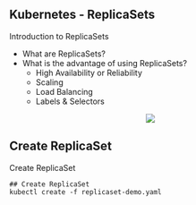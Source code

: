 ## Kubernetes - ReplicaSets
Introduction to ReplicaSets 
- What are ReplicaSets?
- What is the advantage of using ReplicaSets?
    - High Availability or Reliability
    - Scaling
    - Load Balancing
    - Labels & Selectors

<p align="center">
    <img src="https://user-images.githubusercontent.com/34484660/253736877-549921cc-efe2-4579-9ab9-ffbe22775b18.png" />
</p>



## Create ReplicaSet
Create ReplicaSet

```t
## Create ReplicaSet
kubectl create -f replicaset-demo.yaml
```